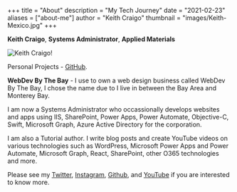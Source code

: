 +++
title = "About"
description = "My Tech Journey"
date = "2021-02-23"
aliases = ["about-me"]
author = "Keith Craigo"
thumbnail = "images/Keith-Mexico.jpg"
+++

**Keith Craigo**, **Systems Administrator**, **Applied Materials**

![Keith Craigo!](/images/Keith-Mexico.png "Keith Craigo")

Personal Projects - [GitHub](https://github.com/kcraigo).

**WebDev By The Bay** - I use to own a web design business called WebDev By The Bay, I chose the name due to I live in between the Bay Area and Monterey Bay.

I am now a Systems Administrator who occassionally develops websites and apps using IIS, SharePoint, Power Apps, Power Automate,
Objective-C, Swift, Microsoft Graph, Azure Active Directory for the corporation.

I am also a Tutorial author. I write blog posts and create YouTube videos on various technologies such as WordPress, Microsoft Power Apps and Power Automate, Microsoft Graph, React, SharePoint, other O365 technologies and more.

Please see my [Twitter](https://twitter.com/KeithCraigo), [Instagram](https://www.instagram.com/rodneykc/), [Github](https://github.com/kcraigo), and [YouTube](http://www.youtube.com/c/WebDevByTheBay) if you are interested to know more.
